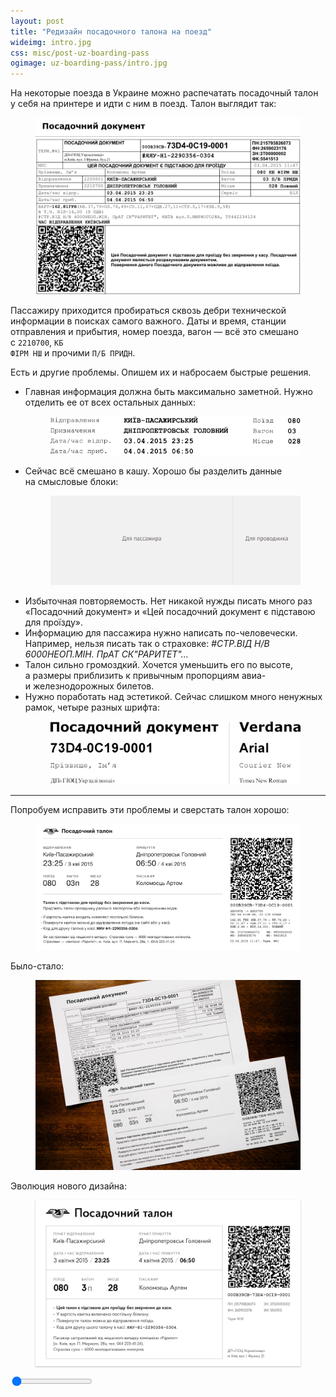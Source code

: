 ```yaml
---
layout: post
title: "Редизайн посадочного талона на поезд"
wideimg: intro.jpg
css: misc/post-uz-boarding-pass
ogimage: uz-boarding-pass/intro.jpg
---
```


На некоторые поезда в Украине можно распечатать посадочный талон у себя на принтере и идти с ним в поезд. Талон выглядит так:

<figure class="out-of-width-960">
  <img src="/i/uz-boarding-pass/pass-current.png">
</figure>

Пассажиру приходится пробираться сквозь дебри технической информации в поисках самого важного. Даты и время, станции отправления и прибытия, номер поезда, вагон — всё это смешано с <code>2210700</code>, <code>КБ ФIРМ НШ</code> и прочими <code>П/Б ПРИДН</code>.

Есть и другие проблемы. Опишем их и набросаем быстрые решения.

<!-- more -->

- Главная информация должна быть максимально заметной. Нужно отделить ее от всех остальных данных:
    <figure>
      <img src="/i/uz-boarding-pass/pass-current-main.png" alt="">
    </figure>
- Сейчас всё смешано в кашу. Хорошо бы разделить данные на смысловые блоки:
    <figure>
      <img src="/i/uz-boarding-pass/pass-grid.png" alt="">
    </figure>
- Избыточная повторяемость. Нет никакой нужды писать много раз «Посадочний документ» и «Цей посадочний документ є підставою для проїзду».
- Информацию для пассажира нужно написать по-человечески. Например, нельзя писать так о страховке: <em>#СТР.ВІД Н/В 6000НЕОП.МІН. ПрАТ СК"РАРИТЕТ"...</em>
- Талон сильно громоздкий. Хочется уменьшить его по высоте, а размеры приблизить к привычным пропорциям авиа- и железнодорожных билетов.
- Нужно поработать над эстетикой. Сейчас слишком много ненужных рамок, четыре разных шрифта:
    <figure>
      <img src="/i/uz-boarding-pass/pass-current-fonts.png" alt="">
    </figure>

---

Попробуем исправить эти проблемы и сверстать талон хорошо:

<div class="new-pass-wrapper">
  <figure class="out-of-width-960">
    <img class="js-new-pass new-pass" data-vp-add-class="new-pass-animate" src="/i/uz-boarding-pass/pass-redesign.png">
  </figure>
</div>

Было-стало:

<figure>
  <img src="/i/uz-boarding-pass/before-after.jpg" alt="">
</figure>

Эволюция нового дизайна:

<figure class="js-slide-wrapper">
  <img class="js-slide js-slide-initial" src="/i/uz-boarding-pass/evolution/1.png" style="display: block; border-radius: 0; box-shadow: 0 1px 2px #bbb;">
</figure>

<p>
  <input class="js-range" type="range" min="1" max="8" value="1" step="1">
  <br>
  <span class="range-comment js-range-comment"></span>
</p>

<script src="/js/jquery.viewportchecker.min.js"></script>
<script src="/js/misc/rangeslider.js"></script>
<script>
  $(function(){
    $('.js-new-pass').viewportChecker({
      offset: 250,
      callbackFunction: function(elem, action){
        setTimeout(function(){}, 1500);
      }
    });

    $('.js-range').rangeslider({
      polyfill: false,
    });

    var comments = [
      'Первый подход — «метание». Попытка решить задачу сразу.', // 1
      'Группирую пункты отправления и прибытия с датами и временем, чтобы избавиться от лишних надписей. Время ставлю перед датой — оно важнее. Экспериментирую с рамками.', // 2
      'Отказываюсь от несистемных шрифтов, чтобы снизить время загрузки. Избавляюсь от лишних рамок. Привожу в порядок служебную информацию.', // 3
      'Значительно уменьшаю заголовок, такой большой никому не нужен.', // 4
      'Пробую добавить чуть больше воздуха. Отказываюсь от жирного начертания в главном блоке в пользу увеличения кегля — так аккуратнее и лучше.', // 5
      'Делаю всё чуть компактнее, добавляю напоминание предъявлять паспорт или права.', // 6
      'Уплотняю информацию еще сильнее и привожу в порядок верхнюю линию.', // 7
      'Осветляю рамки, правлю еще пару мелочей. Готово.', // 8
    ];

    $('.js-range-comment').text(comments[0]);
    

    $('.js-slide').load(function(){

      if ($(this).hasClass('js-slide-initial') ) {
        var height = $('.js-slide-initial').height();
        $('.js-slide-wrapper').css('height', height);
      }

      $('.js-slide-initial').removeClass('js-slide-initial');
    });

    //console.log(height);

    $('.js-range').on('input', function(){
      var val = $(this).val();
      var commentIndex = parseInt(val) - 1;

      $('.js-slide').attr('src', '/i/uz-boarding-pass/evolution/' + val + '.png');
      $('.js-range-comment').text(comments[commentIndex]);
    });


    $.fn.preload = function() {
        this.each(function(){
            $('<img/>')[0].src = this;
        });
    }

    var imagesToPreload = [
      '/i/uz-boarding-pass/evolution/2.png',
      '/i/uz-boarding-pass/evolution/3.png',
      '/i/uz-boarding-pass/evolution/4.png',
      '/i/uz-boarding-pass/evolution/5.png',
      '/i/uz-boarding-pass/evolution/6.png',
      '/i/uz-boarding-pass/evolution/7.png',
      '/i/uz-boarding-pass/evolution/8.png'
    ];
    $(imagesToPreload).preload();
  });
</script>
